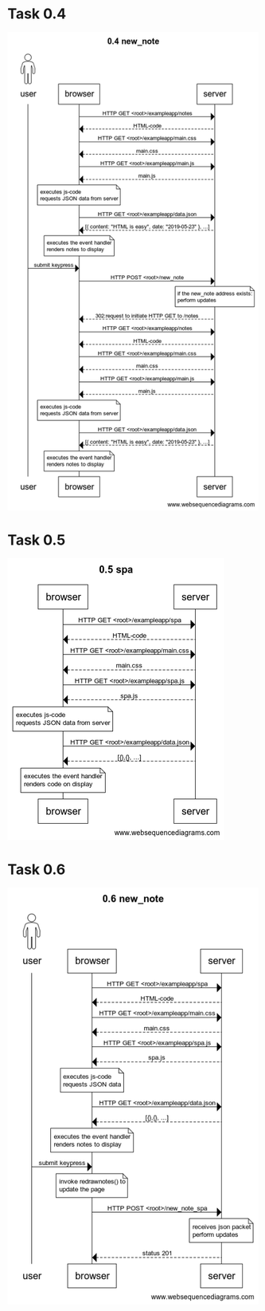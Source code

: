 # Task 0.4
![0.4](/part0/0_4.png)
# Task 0.5
![0.5](/part0/0_5.png)
# Task 0.6
![0.6](/part0/0_6.png)

